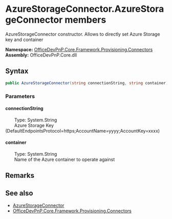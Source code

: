 # AzureStorageConnector.AzureStorageConnector members 
 AzureStorageConnector constructor. Allows to directly set Azure Storage key and container   

**Namespace:** [OfficeDevPnP.Core.Framework.Provisioning.Connectors](OfficeDevPnP.Core.Framework.Provisioning.Connectors.md)  
**Assembly:** OfficeDevPnP.Core.dll  
## Syntax
```C#
public AzureStorageConnector(string connectionString, string container)
```
### Parameters
#### connectionString  
&emsp;&emsp;Type: System.String  
&emsp;&emsp;Azure Storage Key (DefaultEndpointsProtocol=https;AccountName=yyyy;AccountKey=xxxx)  


#### container  
&emsp;&emsp;Type: System.String  
&emsp;&emsp;Name of the Azure container to operate against  


## Remarks
  
## See also
- [AzureStorageConnector](OfficeDevPnP.Core.Framework.Provisioning.Connectors.AzureStorageConnector.md)
- [OfficeDevPnP.Core.Framework.Provisioning.Connectors](OfficeDevPnP.Core.Framework.Provisioning.Connectors.md)
